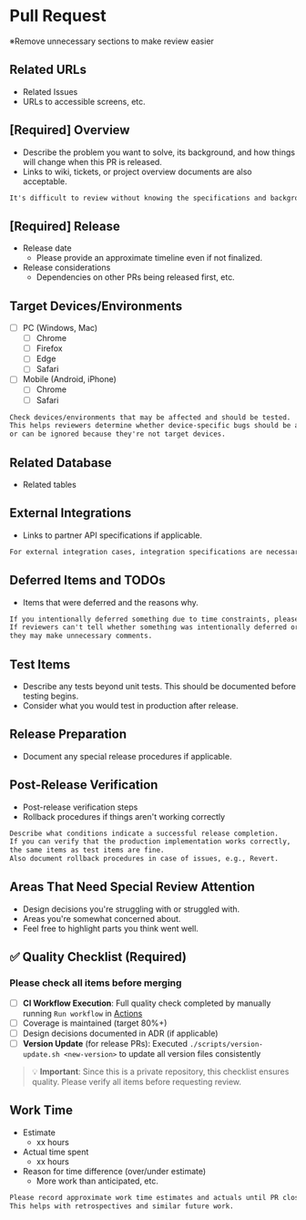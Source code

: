 # Pull Request

※Remove unnecessary sections to make review easier

## Related URLs

- Related Issues
- URLs to accessible screens, etc.

## [Required] Overview

- Describe the problem you want to solve, its background, and how things will change when this PR is released.
- Links to wiki, tickets, or project overview documents are also acceptable.

```txt
It's difficult to review without knowing the specifications and background.
```

## [Required] Release

- Release date
  - Please provide an approximate timeline even if not finalized.
- Release considerations
  - Dependencies on other PRs being released first, etc.

## Target Devices/Environments

- [ ] PC (Windows, Mac)
  - [ ] Chrome
  - [ ] Firefox
  - [ ] Edge
  - [ ] Safari
- [ ] Mobile (Android, iPhone)
  - [ ] Chrome
  - [ ] Safari

```txt
Check devices/environments that may be affected and should be tested.
This helps reviewers determine whether device-specific bugs should be addressed
or can be ignored because they're not target devices.
```

## Related Database

- Related tables

## External Integrations

- Links to partner API specifications if applicable.

```txt
For external integration cases, integration specifications are necessary for review.
```

## Deferred Items and TODOs

- Items that were deferred and the reasons why.

```txt
If you intentionally deferred something due to time constraints, please document it.
If reviewers can't tell whether something was intentionally deferred or overlooked,
they may make unnecessary comments.
```

## Test Items

- Describe any tests beyond unit tests. This should be documented before testing begins.
- Consider what you would test in production after release.

## Release Preparation

- Document any special release procedures if applicable.

## Post-Release Verification

- Post-release verification steps
- Rollback procedures if things aren't working correctly

```txt
Describe what conditions indicate a successful release completion.
If you can verify that the production implementation works correctly,
the same items as test items are fine.
Also document rollback procedures in case of issues, e.g., Revert.
```

## Areas That Need Special Review Attention

- Design decisions you're struggling with or struggled with.
- Areas you're somewhat concerned about.
- Feel free to highlight parts you think went well.

## ✅ Quality Checklist (Required)

### Please check all items before merging

- [ ] **CI Workflow Execution**: Full quality check completed by manually running `Run workflow` in [Actions](../actions/workflows/test-and-build.yml)
- [ ] Coverage is maintained (target 80%+)
- [ ] Design decisions documented in ADR (if applicable)
- [ ] **Version Update** (for release PRs): Executed `./scripts/version-update.sh <new-version>` to update all version files consistently

> 💡 **Important**: Since this is a private repository, this checklist ensures quality. Please verify all items before requesting review.

## Work Time

- Estimate
  - xx hours
- Actual time spent
  - xx hours
- Reason for time difference (over/under estimate)
  - More work than anticipated, etc.

```txt
Please record approximate work time estimates and actuals until PR closure.
This helps with retrospectives and similar future work.
```
